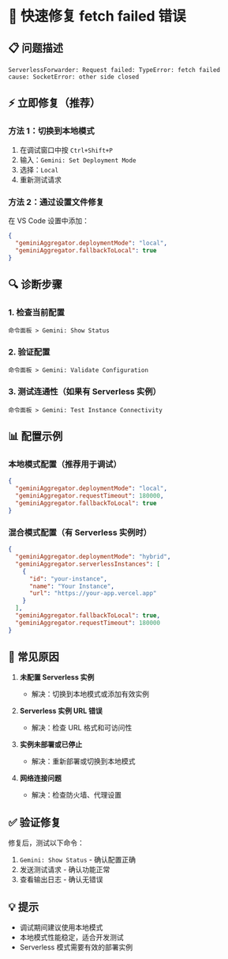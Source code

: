 # 🚀 快速修复 fetch failed 错误

## 📋 问题描述
```
ServerlessForwarder: Request failed: TypeError: fetch failed
cause: SocketError: other side closed
```

## ⚡ 立即修复（推荐）

### 方法 1：切换到本地模式
1. 在调试窗口中按 `Ctrl+Shift+P`
2. 输入：`Gemini: Set Deployment Mode`
3. 选择：`Local`
4. 重新测试请求

### 方法 2：通过设置文件修复
在 VS Code 设置中添加：
```json
{
  "geminiAggregator.deploymentMode": "local",
  "geminiAggregator.fallbackToLocal": true
}
```

## 🔍 诊断步骤

### 1. 检查当前配置
```
命令面板 > Gemini: Show Status
```

### 2. 验证配置
```
命令面板 > Gemini: Validate Configuration
```

### 3. 测试连通性（如果有 Serverless 实例）
```
命令面板 > Gemini: Test Instance Connectivity
```

## 📊 配置示例

### 本地模式配置（推荐用于调试）
```json
{
  "geminiAggregator.deploymentMode": "local",
  "geminiAggregator.requestTimeout": 180000,
  "geminiAggregator.fallbackToLocal": true
}
```

### 混合模式配置（有 Serverless 实例时）
```json
{
  "geminiAggregator.deploymentMode": "hybrid",
  "geminiAggregator.serverlessInstances": [
    {
      "id": "your-instance",
      "name": "Your Instance",
      "url": "https://your-app.vercel.app"
    }
  ],
  "geminiAggregator.fallbackToLocal": true,
  "geminiAggregator.requestTimeout": 180000
}
```

## 🔧 常见原因

1. **未配置 Serverless 实例**
   - 解决：切换到本地模式或添加有效实例

2. **Serverless 实例 URL 错误**
   - 解决：检查 URL 格式和可访问性

3. **实例未部署或已停止**
   - 解决：重新部署或切换到本地模式

4. **网络连接问题**
   - 解决：检查防火墙、代理设置

## ✅ 验证修复

修复后，测试以下命令：
1. `Gemini: Show Status` - 确认配置正确
2. 发送测试请求 - 确认功能正常
3. 查看输出日志 - 确认无错误

## 💡 提示

- 调试期间建议使用本地模式
- 本地模式性能稳定，适合开发测试
- Serverless 模式需要有效的部署实例
